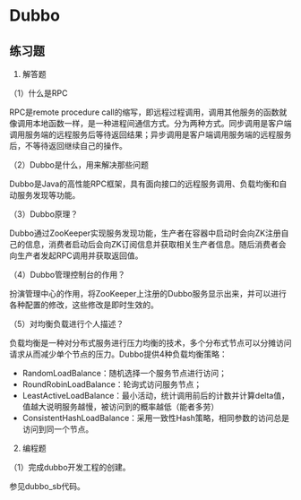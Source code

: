 # Dubbo

## 练习题

1. 解答题

（1）什么是RPC

RPC是remote procedure  call的缩写，即远程过程调用，调用其他服务的函数就像调用本地函数一样，是一种进程间通信方式。分为两种方式。同步调用是客户端调用服务端的远程服务后等待返回结果；异步调用是客户端调用服务端的远程服务后，不等待返回继续自己的操作。

（2）Dubbo是什么，用来解决那些问题

Dubbo是Java的高性能RPC框架，具有面向接口的远程服务调用、负载均衡和自动服务发现等功能。

（3）Dubbo原理？

Dubbo通过ZooKeeper实现服务发现功能，生产者在容器中启动时会向ZK注册自己的信息，消费者启动后会向ZK订阅信息并获取相关生产者信息。随后消费者会向生产者发起RPC调用并获取返回值。

（4）Dubbo管理控制台的作用？

扮演管理中心的作用，将ZooKeeper上注册的Dubbo服务显示出来，并可以进行各种配置的修改，这些修改是即时生效的。

（5）对均衡负载进行个人描述？

负载均衡是一种对分布式服务进行压力均衡的技术，多个分布式节点可以分摊访问请求从而减少单个节点的压力。Dubbo提供4种负载均衡策略：

* RandomLoadBalance：随机选择一个服务节点进行访问；
* RoundRobinLoadBalance：轮询式访问服务节点；
* LeastActiveLoadBalance：最小活动，统计调用前后的计数并计算delta值，值越大说明服务越慢，被访问到的概率越低（能者多劳）
* ConsistentHashLoadBalance：采用一致性Hash策略，相同参数的访问总是访问到同一个节点。

2. 编程题

（1）完成dubbo开发工程的创建。

参见dubbo_sb代码。